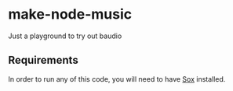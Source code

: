make-node-music
===============

Just a playground to try out baudio

Requirements
------------

In order to run any of this code, you will need to have [Sox](http://sox.sourceforge.net) installed.
